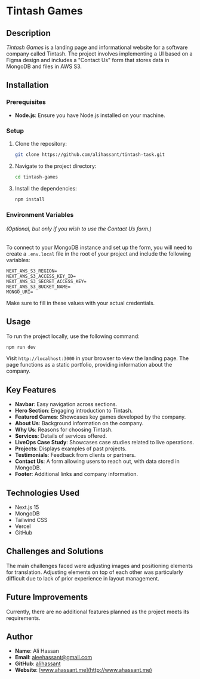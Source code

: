 # Tintash Games

## Description

_Tintash Games_ is a landing page and informational website for a software company called Tintash. The project involves implementing a UI based on a Figma design and includes a "Contact Us" form that stores data in MongoDB and files in AWS S3.

## Installation

### Prerequisites

- **Node.js**: Ensure you have Node.js installed on your machine.

### Setup

1. Clone the repository:
   ```bash
   git clone https://github.com/alihassant/tintash-task.git
   ```
2. Navigate to the project directory:
   ```bash
   cd tintash-games
   ```
3. Install the dependencies:
   ```bash
   npm install
   ```

### Environment Variables

###### (Optional, but only if you wish to use the Contact Us form.)

To connect to your MongoDB instance and set up the form, you will need to create a `.env.local` file in the root of your project and include the following variables:

```
NEXT_AWS_S3_REGION=
NEXT_AWS_S3_ACCESS_KEY_ID=
NEXT_AWS_S3_SECRET_ACCESS_KEY=
NEXT_AWS_S3_BUCKET_NAME=
MONGO_URI=
```

Make sure to fill in these values with your actual credentials.

## Usage

To run the project locally, use the following command:

```bash
npm run dev
```

Visit `http://localhost:3000` in your browser to view the landing page. The page functions as a static portfolio, providing information about the company.

## Key Features

- **Navbar**: Easy navigation across sections.
- **Hero Section**: Engaging introduction to Tintash.
- **Featured Games**: Showcases key games developed by the company.
- **About Us**: Background information on the company.
- **Why Us**: Reasons for choosing Tintash.
- **Services**: Details of services offered.
- **LiveOps Case Study**: Showcases case studies related to live operations.
- **Projects**: Displays examples of past projects.
- **Testimonials**: Feedback from clients or partners.
- **Contact Us**: A form allowing users to reach out, with data stored in MongoDB.
- **Footer**: Additional links and company information.

## Technologies Used

- Next.js 15
- MongoDB
- Tailwind CSS
- Vercel
- GitHub

## Challenges and Solutions

The main challenges faced were adjusting images and positioning elements for translation. Adjusting elements on top of each other was particularly difficult due to lack of prior experience in layout management.

## Future Improvements

Currently, there are no additional features planned as the project meets its requirements.

## Author

- **Name**: Ali Hassan
- **Email**: [aleehassant@gmail.com](mailto:aleehassant@gmail.com)
- **GitHub**: [alihassant](https://github.com/alihassant)
- **Website**: [www.ahassant.me](http://www.ahassant.me)
